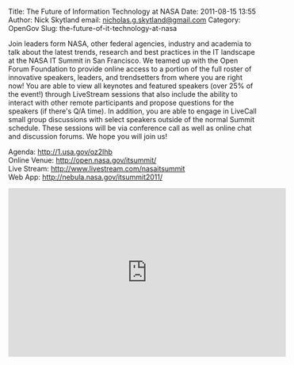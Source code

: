 Title: The Future of Information Technology at NASA
Date: 2011-08-15 13:55
Author: Nick Skytland
email: nicholas.g.skytland@gmail.com
Category: OpenGov
Slug: the-future-of-it-technology-at-nasa

Join leaders form NASA, other federal agencies, industry and academia to
talk about the latest trends, research and best practices in the IT
landscape at the NASA IT Summit in San Francisco. We teamed up with the
Open Forum Foundation to provide online access to a portion of the full
roster of innovative speakers, leaders, and trendsetters from where you
are right now! You are able to view all keynotes and featured speakers
(over 25% of the event!) through LiveStream sessions that also include
the ability to interact with other remote participants and propose
questions for the speakers (if there's Q/A time). In addition, you are
able to engage in LiveCall small group discussions with select speakers
outside of the normal Summit schedule. These sessions will be via
conference call as well as online chat and discussion forums. We hope
you will join us!

Agenda: <http://1.usa.gov/oz2lhb>  
Online Venue: <http://open.nasa.gov/itsummit/>  
Live Stream: <http://www.livestream.com/nasaitsummit>  
Web App: <http://nebula.nasa.gov/itsummit2011/>

<iframe style="border: 0; outline: 0;" src="http://cdn.livestream.com/embed/nasaitsummit?layout=4&amp;height=340&amp;width=560&amp;autoplay=false" frameborder="0" scrolling="no" width="560" height="340"></iframe>
